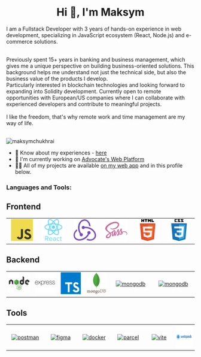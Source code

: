 <h1 align="center">Hi 👋, I'm Maksym</h1>
I am a Fullstack Developer with 3 years of hands-on experience in web development, specializing in JavaScript ecosystem (React, Node.js) and e-commerce solutions. <br><br>

Previously spent 15+ years in banking and business management, which gives me a unique perspective on building business-oriented solutions. This background helps me understand not just the technical side, but also the business value of the products I develop. <br>
Particularly interested in blockchain technologies and looking forward to expanding into Solidity development. Currently open to remote opportunities with European/US companies where I can collaborate with experienced developers and contribute to meaningful projects.<br><br>
I like the freedom, that's why remote work and time management are my way of life. <br><br>


<p align="left"> <img src="https://komarev.com/ghpvc/?username=maksymchukhrai&label=Profile%20views&color=0e75b6&style=flat" alt="maksymchukhrai" /> </p>

- 📄 Know about my experiences - <a href="https://drive.google.com/file/d/1-mEN_xd4OBLY0tLnSkjJthsGTgglXka5/view?pli=1" target="_blank">here</a>
- 🔭 I'm currently working on <a href="https://igor-tarasenko.com/" target="_blank">Advocate's Web Platform</a>
- 👨‍💻 All of my projects are available <a href="https://www.mchukhrai.com" target="_blank">on my web app</a> and in this profile below.


<h3 align="left">Languages and Tools:</h3>

<h2>Frontend</h2>
<table align="center" width="100%">
  <tr>
    <td align="center" width="196">
      <a href="https://developer.mozilla.org/en-US/docs/Web/JavaScript" target="_blank" rel="noreferrer">
        <img src="https://raw.githubusercontent.com/devicons/devicon/master/icons/javascript/javascript-original.svg" alt="javascript" width="60" height="60" />
      </a>
    </td>
    <td align="center" width="196">
      <a href="https://reactjs.org" target="_blank" rel="noreferrer">
        <img src="https://raw.githubusercontent.com/devicons/devicon/master/icons/react/react-original-wordmark.svg" alt="react" width="60" height="60" />
      </a>
    </td>
    <td align="center" width="196">
      <a href="https://redux.js.org" target="_blank" rel="noreferrer">
        <img src="https://raw.githubusercontent.com/devicons/devicon/master/icons/redux/redux-original.svg" alt="redux" width="60" height="60" />
      </a>
    </td>
        <td align="center" width="196">
      <a href="https://sass-lang.com" target="_blank" rel="noreferrer">
        <img src="https://raw.githubusercontent.com/devicons/devicon/master/icons/sass/sass-original.svg" alt="sass" width="60" height="60" />
      </a>
    </td>
        <td align="center" width="196">
      <a href="https://www.w3.org/html" target="_blank" rel="noreferrer">
        <img src="https://raw.githubusercontent.com/devicons/devicon/master/icons/html5/html5-original-wordmark.svg" alt="html5" width="60" height="60" />
      </a>
    </td>
    <td align="center" width="196">
      <a href="https://www.w3schools.com/css" target="_blank" rel="noreferrer">
        <img src="https://raw.githubusercontent.com/devicons/devicon/master/icons/css3/css3-original-wordmark.svg" alt="css3" width="60" height="60" />
      </a>
    </td>
  </tr>
  </table>
<!-- Backend -->
<h2>Backend</h2>
<table align="center" width="100%">
  <tr>
  <!-- Node.js -->
    <td align="center" width="196"> 
      <a href="https://nodejs.org" target="_blank" rel="noreferrer">
        <img src="https://raw.githubusercontent.com/devicons/devicon/master/icons/nodejs/nodejs-original-wordmark.svg" alt="nodejs" width="60" height="60" />
      </a>
    </td>
    <!-- Express -->
    <td align="center" width="196">
      <a href="https://expressjs.com" target="_blank" rel="noreferrer">
        <img src="https://raw.githubusercontent.com/devicons/devicon/master/icons/express/express-original-wordmark.svg" alt="express" width="60" height="60" />
      </a>
    </td>
    <!-- Typescript -->
        <td align="center" width="196">
      <a href="https://www.typescriptlang.org" target="_blank" rel="noreferrer">
        <img src="https://raw.githubusercontent.com/devicons/devicon/master/icons/typescript/typescript-original.svg" alt="typescript" width="60" height="60" />
      </a>
    </td>
    <!-- MongoDB -->
    <td align="center" width="196">
      <a href="https://www.mongodb.com" target="_blank" rel="noreferrer">
        <img src="https://raw.githubusercontent.com/devicons/devicon/master/icons/mongodb/mongodb-original-wordmark.svg" alt="mongodb" width="60" height="60" />
      </a>
    </td>
    <!-- PostgreSQL -->
        <td align="center" width="196">
      <a href="https://www.postgresql.org" target="_blank" rel="noreferrer">
        <img src="https://www.vectorlogo.zone/logos/postgresql/postgresql-vertical.svg" alt="mongodb" width="60" height="60" />
      </a>
    </td>
    <!-- Supabase -->
            <td align="center" width="196">
      <a href="https://supabase.com" target="_blank" rel="noreferrer">
        <img src="https://www.vectorlogo.zone/logos/supabase/supabase-ar21.svg" alt="mongodb" width="60" height="60" />
      </a>
    </td>
  </tr>
  </table>

<!-- Tools -->
<h2>Tools</h2>
<table align="center" width="100%">
  <tr>
  <!-- Postman -->
    <td align="center" width="196">
      <a href="https://postman.com" target="_blank" rel="noreferrer">
        <img src="https://www.vectorlogo.zone/logos/getpostman/getpostman-icon.svg" alt="postman" width="60" height="60" />
      </a>
    </td>
    <!-- Figma -->
    <td align="center" width="196">
      <a href="https://www.figma.com/" target="_blank" rel="noreferrer">
        <img src="https://www.vectorlogo.zone/logos/figma/figma-icon.svg" alt="figma" width="60" height="60" />
      </a>
    </td>
    <!-- Docker -->
        <td align="center" width="196">
      <a href="https://www.docker.com" target="_blank" rel="noreferrer">
        <img src="https://www.vectorlogo.zone/logos/docker/docker-official.svg" alt="docker" width="60" height="60" />
      </a>
    </td>
        <!-- Parcel -->
        <td align="center" width="196">
      <a href="https://parceljs.org" target="_blank" rel="noreferrer">
        <img src="https://www.vectorlogo.zone/logos/parceljs/parceljs-ar21~bgwhite.svg" alt="parcel" width="100" height="50" />
      </a>
    </td>
        <!-- Vite -->
        <td align="center" width="196">
      <a href="https://www.docker.com" target="_blank" rel="noreferrer">
        <img src="https://www.vectorlogo.zone/logos/vitejsdev/vitejsdev-ar21.svg" alt="vite" width="90" height="90" />
      </a>
    </td>
        <!-- Webpack -->
        <td align="center" width="196">
      <a href="https://webpack.js.org" target="_blank" rel="noreferrer">
        <img src="https://raw.githubusercontent.com/devicons/devicon/d00d0969292a6569d45b06d3f350f463a0107b0d/icons/webpack/webpack-original-wordmark.svg" alt="webpack" width="90" height="60" />
      </a>
    </td>
  </tr>
</table>
